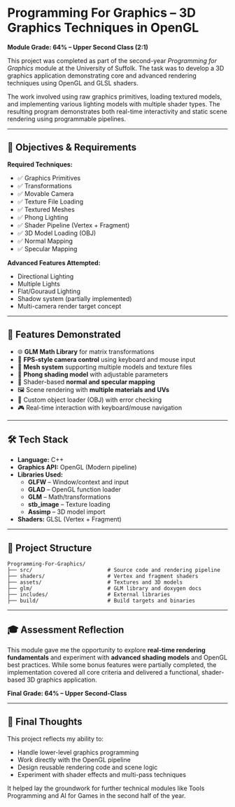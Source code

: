 
# Programming For Graphics – 3D Graphics Techniques in OpenGL

**Module Grade: 64% – Upper Second Class (2:1)**

This project was completed as part of the second-year *Programming for Graphics* module at the University of Suffolk. The task was to develop a 3D graphics application demonstrating core and advanced rendering techniques using OpenGL and GLSL shaders.

The work involved using raw graphics primitives, loading textured models, and implementing various lighting models with multiple shader types. The resulting program demonstrates both real-time interactivity and static scene rendering using programmable pipelines.

---

## 🎯 Objectives & Requirements

**Required Techniques:**
- ✅ Graphics Primitives
- ✅ Transformations
- ✅ Movable Camera
- ✅ Texture File Loading
- ✅ Textured Meshes
- ✅ Phong Lighting
- ✅ Shader Pipeline (Vertex + Fragment)
- ✅ 3D Model Loading (OBJ)
- ✅ Normal Mapping
- ✅ Specular Mapping

**Advanced Features Attempted:**
- Directional Lighting
- Multiple Lights
- Flat/Gouraud Lighting
- Shadow system (partially implemented)
- Multi-camera render target concept

---

## 🧱 Features Demonstrated

- 🌐 **GLM Math Library** for matrix transformations
- 🎥 **FPS-style camera control** using keyboard and mouse input
- 🧱 **Mesh system** supporting multiple models and texture files
- 🔆 **Phong shading model** with adjustable parameters
- 🧪 Shader-based **normal and specular mapping**
- 🖼️ Scene rendering with **multiple materials and UVs**
- 🧭 Custom object loader (OBJ) with error checking
- 🎮 Real-time interaction with keyboard/mouse navigation

---

## 🛠 Tech Stack

- **Language:** C++
- **Graphics API:** OpenGL (Modern pipeline)
- **Libraries Used:**
  - **GLFW** – Window/context and input
  - **GLAD** – OpenGL function loader
  - **GLM** – Math/transformations
  - **stb_image** – Texture loading
  - **Assimp** – 3D model import
- **Shaders:** GLSL (Vertex + Fragment)

---

## 📁 Project Structure

```
Programming-For-Graphics/
├── src/                        # Source code and rendering pipeline
├── shaders/                    # Vertex and fragment shaders
├── assets/                     # Textures and 3D models
├── glm/                        # GLM library and doxygen docs
├── includes/                   # External libraries
├── build/                      # Build targets and binaries
```

---

## 🎓 Assessment Reflection

This module gave me the opportunity to explore **real-time rendering fundamentals** and experiment with **advanced shading models** and OpenGL best practices. While some bonus features were partially completed, the implementation covered all core criteria and delivered a functional, shader-based 3D graphics application.

**Final Grade: 64% – Upper Second-Class**

---

## 🙌 Final Thoughts

This project reflects my ability to:
- Handle lower-level graphics programming
- Work directly with the OpenGL pipeline
- Design reusable rendering code and scene logic
- Experiment with shader effects and multi-pass techniques

It helped lay the groundwork for further technical modules like Tools Programming and AI for Games in the second half of the year.
